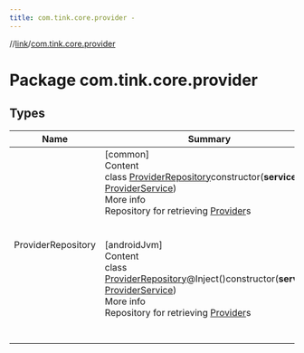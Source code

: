 ```yaml
---
title: com.tink.core.provider -
---
```

//[link](../index.md)/[com.tink.core.provider](index.md)



# Package com.tink.core.provider  


## Types  
  
|  Name|  Summary| 
|---|---|
| <a name="com.tink.core.provider/ProviderRepository///PointingToDeclaration/"></a>ProviderRepository| <a name="com.tink.core.provider/ProviderRepository///PointingToDeclaration/"></a>[common]  <br>Content  <br>class [ProviderRepository]([common]-provider-repository/index.md)constructor(**service**: [ProviderService](../com.tink.service.provider/[common]-provider-service/index.md))  <br>More info  <br>Repository for retrieving [Provider](../com.tink.model.provider/[common]-provider/index.md)s  <br><br><br>[androidJvm]  <br>Content  <br>class [ProviderRepository]([android-jvm]-provider-repository/index.md)@Inject()constructor(**service**: [ProviderService](../com.tink.service.provider/[android-jvm]-provider-service/index.md))  <br>More info  <br>Repository for retrieving [Provider](../com.tink.model.provider/[android-jvm]-provider/index.md)s  <br><br><br>

